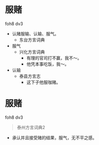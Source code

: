 # 服赌
foh8 dv3
+ 认赌服输、认输、服气。
  * 东台方言词典
+ 服气
  * 兴化方言词典
    - 有理的官司打不赢，我不～。
    - 他凭本事吃饭，我～。
+ 认输
  * 泰县方言志
    - 这下子他服咖赌。

# 服赌
foh8 dv3
> 泰州方言词典2
- 承认并且接受赌的结果，服气，无不平之感。
